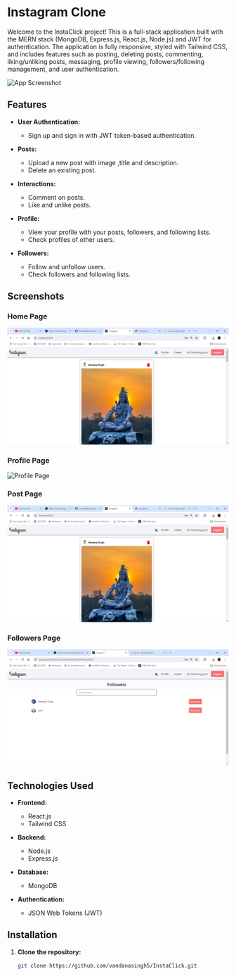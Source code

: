 # Instagram Clone

Welcome to the InstaClick project! This is a full-stack application built with the MERN stack (MongoDB, Express.js, React.js, Node.js) and JWT for authentication. The application is fully responsive, styled with Tailwind CSS, and includes features such as posting, deleting posts, commenting, liking/unliking posts, messaging, profile viewing, followers/following management, and user authentication.

![App Screenshot](path/to/your/screenshot.png)

## Features

- **User Authentication:**
  - Sign up and sign in with JWT token-based authentication.
  
- **Posts:**
  - Upload a new post with image ,title and description.
  - Delete an existing post.
  
- **Interactions:**
  - Comment on posts.
  - Like and unlike posts.
  
- **Profile:**
  - View your profile with your posts, followers, and following lists.
  - Check profiles of other users.
  
- **Followers:**
  - Follow and unfollow users.
  - Check followers and following lists.

## Screenshots

### Home Page
![Home Page](https://github.com/vandanasingh5/InstaClick/blob/main/client/public/posts.jpeg)

### Profile Page
![Profile Page](path/to/your/screenshot2.png)

### Post Page
![Post Page](https://github.com/vandanasingh5/InstaClick/blob/main/client/public/posts.jpeg)

### Followers Page
![Followers Page](https://github.com/vandanasingh5/InstaClick/blob/main/client/public/followers.jpeg)

## Technologies Used

- **Frontend:**
  - React.js
  - Tailwind CSS
  
- **Backend:**
  - Node.js
  - Express.js
  
- **Database:**
  - MongoDB
  
- **Authentication:**
  - JSON Web Tokens (JWT)

## Installation

1. **Clone the repository:**
   ```bash
   git clone https://github.com/vandanasingh5/InstaClick.git
